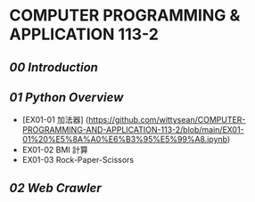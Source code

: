 # **COMPUTER PROGRAMMING & APPLICATION 113-2**

## *00 Introduction*

## *01 Python Overview*

- [EX01-01 加法器] (https://github.com/wittysean/COMPUTER-PROGRAMMING-AND-APPLICATION-113-2/blob/main/EX01-01%20%E5%8A%A0%E6%B3%95%E5%99%A8.ipynb)
- EX01-02 BMI 計算
- EX01-03 Rock-Paper-Scissors

## *02 Web Crawler*


